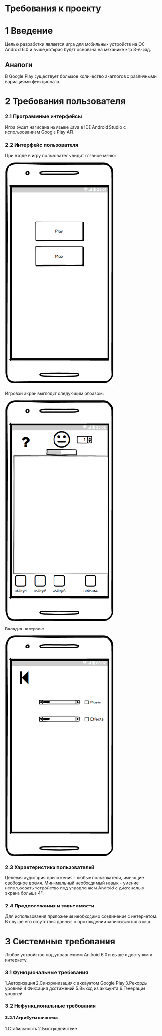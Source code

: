 # Требования к проекту

# 1 Введение

Целью разработки является игра для мобильных устройств на ОС Android 6.0 и выше,которая будет основана на механике игр 3-в-ряд.

## Аналоги

В Google Play существует большое количество анаглогов с различными вариациями функционала.

# 2 Требования пользователя
### 2.1 Программные интерфейсы

Игра будет написана на языке Java в IDE Android Studio с использованием Google Play API.

### 2.2 Интерфейс пользователя

При входе в игру пользователь видит главное меню:

![Alt text](images/main_menu.png "Главный экран")

Игровой экран выглядит следующим образом:

![Alt text](images/game.png "Игровой экран")

Вкладка настроек:

![Alt text](images/settings.png "Экран настроек")

### 2.3 Характеристика пользователей

Целевая аудитория приложения - любые пользователи, имеющие свободное время.
Минимальный необходимый навык - умение использовать устройство под управлением Android с диагональю экрана больше 4".

### 2.4 Предположения и зависимости

Для использования приложения необходимо соединение с интернетом. В случае его отсутствия данные о прохождении записываются в кэш.

# 3 Системные требования

Любое устройство под управлением Android 6.0 и выше с доступом к интернету.

### 3.1 Функциональные требования

1.Авторизация
2.Синхронизация с аккаунтом Google Play
3.Рекорды уровней
4.Фиксация достижений
5.Выход из аккаунта
6.Генерация уровней

### 3.2 Нефункциональные требования
#### 3.2.1 Атрибуты качества
1.Стабильность
2.Быстродействие
